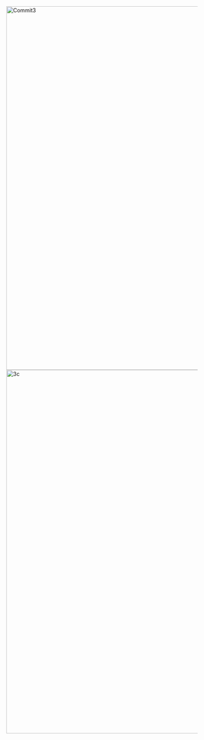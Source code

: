 <img width="1470" height="956" alt="Commit3" src="https://github.com/user-attachments/assets/f984ccf7-8dfb-4122-a86c-2ada064ebbfa" />
<img width="1470" height="956" alt="3c" src="https://github.com/user-attachments/assets/c0b17f8e-c425-4a3b-8aee-e4984ec1a993" />
